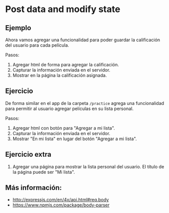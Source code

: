 # Post data and modify state

## Ejemplo

Ahora vamos agregar una funcionalidad para poder guardar la calificación
del usuario para cada película.

Pasos:

1. Agregar html de forma para agregar la calificación.
2. Capturar la información enviada en el servidor.
3. Mostrar en la página la calificación asignada.

## Ejercicio

De forma similar en el app de la carpeta `/practice` agrega una
funcionalidad para permitir al usuario agregar películas en su lista
personal.

Pasos:

1. Agregar html con botón para "Agregar a mi lista".
2. Capturar la información enviada en el servidor.
3. Mostrar "En mi lista" en lugar del botón "Agregar a mi lista".


## Ejercicio extra

1. Agregar una página para mostrar la lista personal del usuario. El
   título de la página puede ser "Mi lista".

## Más información:

* http://expressjs.com/en/4x/api.html#req.body
* https://www.npmjs.com/package/body-parser
